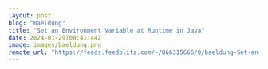 ```yaml
---
layout: post
blog: "Baeldung"
title: "Set an Environment Variable at Runtime in Java"
date: 2024-01-29T08:41:44Z
image: images/baeldung.png
remote_url: "https://feeds.feedblitz.com/~/866315666/0/baeldung~Set-an-Environment-Variable-at-Runtime-in-Java"
---
```

